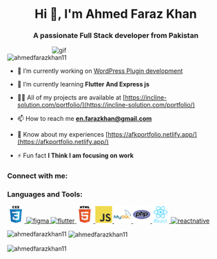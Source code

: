 <h1 align="center">Hi 👋, I'm Ahmed Faraz Khan</h1>
<h3 align="center">A passionate Full Stack developer from Pakistan</h3>

<img align ="right" alt="gif" width="400px" src="https://camo.githubusercontent.com/a615ccee1fede08a3322b260a6c9b09fa7c9d76bb410469650b284ebebcaef57/68747470733a2f2f692e70696e696d672e636f6d2f6f726967696e616c732f65382f66342f35332f65386634353334363961336563393765636433353464663436356437333931332e676966">

<p align="left"> <img src="https://komarev.com/ghpvc/?username=ahmedfarazkhan11&label=Profile%20views&color=0e75b6&style=flat" alt="ahmedfarazkhan11" /> </p>

- 🔭 I’m currently working on [WordPress Plugin development](https://christinaharcarstudio.com/art-visualizer/)

- 🌱 I’m currently learning **Flutter And Express js**

- 👨‍💻 All of my projects are available at [https://incline-solution.com/portfolio/](https://incline-solution.com/portfolio/)

- 📫 How to reach me **en.farazkhan@gmail.com**

- 📄 Know about my experiences [https://afkportfolio.netlify.app/](https://afkportfolio.netlify.app/)

- ⚡ Fun fact **I Think I am focusing on work**

<h3 align="left">Connect with me:</h3>
<p align="left">
</p>

<h3 align="left">Languages and Tools:</h3>
<p align="left"> <a href="https://www.w3schools.com/css/" target="_blank" rel="noreferrer"> <img src="https://raw.githubusercontent.com/devicons/devicon/master/icons/css3/css3-original-wordmark.svg" alt="css3" width="40" height="40"/> </a> <a href="https://www.figma.com/" target="_blank" rel="noreferrer"> <img src="https://www.vectorlogo.zone/logos/figma/figma-icon.svg" alt="figma" width="40" height="40"/> </a> <a href="https://flutter.dev" target="_blank" rel="noreferrer"> <img src="https://www.vectorlogo.zone/logos/flutterio/flutterio-icon.svg" alt="flutter" width="40" height="40"/> </a> <a href="https://www.w3.org/html/" target="_blank" rel="noreferrer"> <img src="https://raw.githubusercontent.com/devicons/devicon/master/icons/html5/html5-original-wordmark.svg" alt="html5" width="40" height="40"/> </a> <a href="https://developer.mozilla.org/en-US/docs/Web/JavaScript" target="_blank" rel="noreferrer"> <img src="https://raw.githubusercontent.com/devicons/devicon/master/icons/javascript/javascript-original.svg" alt="javascript" width="40" height="40"/> </a> <a href="https://www.mysql.com/" target="_blank" rel="noreferrer"> <img src="https://raw.githubusercontent.com/devicons/devicon/master/icons/mysql/mysql-original-wordmark.svg" alt="mysql" width="40" height="40"/> </a> <a href="https://www.php.net" target="_blank" rel="noreferrer"> <img src="https://raw.githubusercontent.com/devicons/devicon/master/icons/php/php-original.svg" alt="php" width="40" height="40"/> </a> <a href="https://reactjs.org/" target="_blank" rel="noreferrer"> <img src="https://raw.githubusercontent.com/devicons/devicon/master/icons/react/react-original-wordmark.svg" alt="react" width="40" height="40"/> </a> <a href="https://reactnative.dev/" target="_blank" rel="noreferrer"> <img src="https://reactnative.dev/img/header_logo.svg" alt="reactnative" width="40" height="40"/> </a> </p>

<p><img align="left" src="https://github-readme-stats.vercel.app/api/top-langs?username=ahmedfarazkhan11&show_icons=true&locale=en&layout=compact" alt="ahmedfarazkhan11" /></p>

<p>&nbsp;<img align="center" src="https://github-readme-stats.vercel.app/api?username=ahmedfarazkhan11&show_icons=true&locale=en" alt="ahmedfarazkhan11" /></p>

<p><img align="center" src="https://github-readme-streak-stats.herokuapp.com/?user=ahmedfarazkhan11&" alt="ahmedfarazkhan11" /></p>
